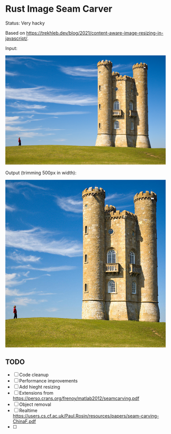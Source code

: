 # Rust Image Seam Carver

Status: Very hacky

Based on https://trekhleb.dev/blog/2021/content-aware-image-resizing-in-javascript/.

Input:

![](https://raw.githubusercontent.com/gerrymanoim/rust-image-seam-carver/main/input.jpg)

Output (trimming 500px in width):

![](https://raw.githubusercontent.com/gerrymanoim/rust-image-seam-carver/main/out.jpg)

## TODO

- [ ] Code cleanup
- [ ] Performance improvements
- [ ] Add hieght resizing
- [ ] Extensions from https://perso.crans.org/frenoy/matlab2012/seamcarving.pdf
- [ ] Object removal
- [ ] Realtime https://users.cs.cf.ac.uk/Paul.Rosin/resources/papers/seam-carving-ChinaF.pdf
- [ ]
